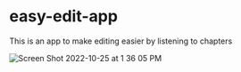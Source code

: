 # easy-edit-app
This is an app to make editing easier by listening to chapters

![Screen Shot 2022-10-25 at 1 36 05 PM](https://user-images.githubusercontent.com/110051825/197774619-29f08ef7-a45c-4717-babc-8c511f6e5c40.png)
